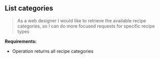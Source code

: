 ## List categories

> As a web designer I would like to retrieve the available recipe categories, so I can do more focused requests for specific recipe types

**Requirements:**

- Operation returns all recipe categories